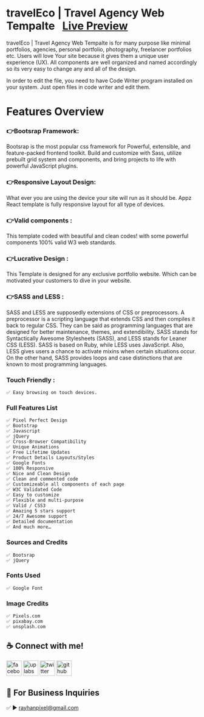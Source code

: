 # travelEco | Travel Agency Web Tempalte &nbsp; <a href="https://amirayhan.github.io/traveleco/" target="_blank"> Live Preview</a>

<p>travelEco | Travel Agency Web Tempalte is for many purpose like minimal portfolios, agencies, personal portfolio, photography, freelancer portfolios etc. Users will love Your site because it gives them a unique user experience (UX). All components are well organized and named accordingly so its very easy to change any and all of the design.</p>

<p>In order to edit the file, you need to have Code Writer program installed on your system. Just open files in code writer and edit them.</p>

# Features Overview

### 👉Bootsrap Framework:
<p>Bootsrap is the most popular css framework for Powerful, extensible, and feature-packed frontend toolkit. Build and customize with Sass, utilize prebuilt grid system and components, and bring projects to life with powerful JavaScript plugins. </p>
    
### 👉Responsive Layout Design:
<p>What ever you are using the device your site will run as it should be. Appz React template is fully responsive layout for all type of devices.</p>
    
### 👉Valid components :
<p>This template coded with beautiful and clean codes! with some powerful components 100% valid W3 web standards.</p>
    
### 👉Lucrative Design :
<p>This Template is designed for any exclusive portfolio website. Which can be motivated your customers to dive in your website.</p>

### 👉SASS and LESS :
<p>SASS and LESS are supposedly extensions of CSS or preprocessors. A preprocessor is a scripting language that extends CSS and then compiles it back to regular CSS. They can be said as programming languages that are designed for better maintenance, themes, and extendibility. SASS stands for Syntactically Awesome Stylesheets (SASS), and LESS stands for Leaner CSS (LESS). SASS is based on Ruby, while LESS uses JavaScript. Also, LESS gives users a chance to activate mixins when certain situations occur. On the other hand, SASS provides loops and case distinctions that are known to most programming languages.</p>
    
    
### Touch Friendly :
    ✅ Easy browsing on touch devices.

### Full Features List

    ✅ Pixel Perfect Design
    ✅ Bootstrap
    ✅ Javascript
    ✅ jQuery
    ✅ Cross-Browser Compatibility
    ✅ Unique Animations
    ✅ Free Lifetime Updates
    ✅ Product Details Layouts/Styles
    ✅ Google Fonts
    ✅ 100% Responsive
    ✅ Nice and Clean Design
    ✅ Clean and commented code
    ✅ Customizeable all components of each page
    ✅ W3C Validated Code
    ✅ Easy to customize
    ✅ Flexible and multi-purpose
    ✅ Valid / CSS3
    ✅ Amazing 5 stars support
    ✅ 24/7 Awesome support
    ✅ Detailed documentation
    ✅ And much more…

### Sources and Credits
    ✅ Bootsrap
    ✅ jQuery

### Fonts Used
    ✅ Google Font

### Image Credits
    ✅ Pixels.com
    ✅ pixabay.com
    ✅ unsplash.com


## ☕ Connect with me!
[<img src='https://camo.githubusercontent.com/2d1ffa69dd491ebeca01b2098cf8233dd09950ff5895abccd5b455ca442abc59/68747470733a2f2f696d672e736869656c64732e696f2f62616467652f46616365626f6f6b2d3138373746323f7374796c653d666f722d7468652d6261646765266c6f676f3d66616365626f6f6b266c6f676f436f6c6f723d7768697465' alt='facebook' height='40'>](https://www.facebook.com/rayhanpixel/)  [<img src='https://i.ibb.co/yFxY48P/Untitled-1.jpg' alt='uplabs' height='40'>](https://www.uplabs.com/cyber_art)  [<img src='https://camo.githubusercontent.com/5d03c86f6a75f7cbe80d135d9162fbf6dc46a31253cf30a8e9bb8279b4d574d3/68747470733a2f2f696d672e736869656c64732e696f2f62616467652f547769747465722d3144413146323f7374796c653d666f722d7468652d6261646765266c6f676f3d74776974746572266c6f676f436f6c6f723d7768697465' alt='twitter' height='40'>](https://twitter.com/rayhan_munshi/)  [<img src='https://camo.githubusercontent.com/bd2bd127c104ba5c98bb12c70801b075aee1f040009089510f69554300e7ff41/68747470733a2f2f696d672e736869656c64732e696f2f62616467652f4769742d4630353033323f7374796c653d666f722d7468652d6261646765266c6f676f3d676974266c6f676f436f6c6f723d7768697465' alt='github' height='40'>](https://github.com/amirayhan/)


## 📧 For Business Inquiries 
✅  ► rayhanpixel@gmail.com
